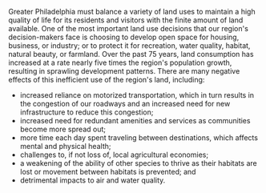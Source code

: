 Greater Philadelphia must balance a variety of land uses to maintain a high quality of life for its residents and visitors with the finite amount of land available. One of the most important land use decisions that our region's decision-makers face is choosing to develop open space for housing, business, or industry; or to protect it for recreation, water quality, habitat, natural beauty, or farmland. Over the past 75 years, land consumption has increased at a rate nearly five times the region's population growth, resulting in sprawling development patterns. There are many negative effects of this inefficient use of the region's land, including:

- increased reliance on motorized transportation, which in turn results in the congestion of our roadways and an increased need for new infrastructure to reduce this congestion;
- increased need for redundant amenities and services as communities become more spread out;
- more time each day spent traveling between destinations, which affects mental and physical health;
- challenges to, if not loss of, local agricultural economies;
- a weakening of the ability of other species to thrive as their habitats are lost or movement between habitats is prevented; and
- detrimental impacts to air and water quality.